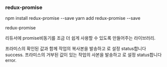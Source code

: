 ### redux-promise ###

npm install redux-promise --save
yarn add redux-promise --save


redux-promise

리듀서에 promise비동기를 조금 더 쉽게 사용할 수 있도록 만들어주는 라이브러리.

프라미스의 확인된 값과 함께 작업의 복사본을 발송하고 로 설정 status합니다 success.
프라미스의 거부된 값이 있는 작업의 사본을 발송하고 로 설정 status합니다 error.